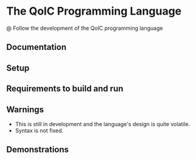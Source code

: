 # The QolC Programming Language

@ Follow the development of the QolC programming language

## Documentation

## Setup

## Requirements to build and run

## Warnings

* This is still in development and the language's design is quite volatile.
* Syntax is not fixed.

## Demonstrations


